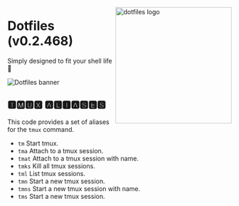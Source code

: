 <!-- markdownlint-disable MD033 MD041 MD043 -->

<img
  src="https://kura.pro/dotfiles/v2/images/logos/dotfiles.svg"
  alt="dotfiles logo"
  width="261"
  align="right"
/>

<!-- markdownlint-enable MD033 MD041 -->

# Dotfiles (v0.2.468)

Simply designed to fit your shell life 🐚

![Dotfiles banner][banner]

## 🆃🅼🆄🆇 🅰🅻🅸🅰🆂🅴🆂

This code provides a set of aliases for the `tmux` command.

- `tm` Start tmux.
- `tma` Attach to a tmux session.
- `tmat` Attach to a tmux session with name.
- `tmks` Kill all tmux sessions.
- `tml` List tmux sessions.
- `tmn` Start a new tmux session.
- `tmns` Start a new tmux session with name.
- `tms` Start a new tmux session.

[banner]: https://kura.pro/dotfiles/v2/images/titles/title-dotfiles.svg
